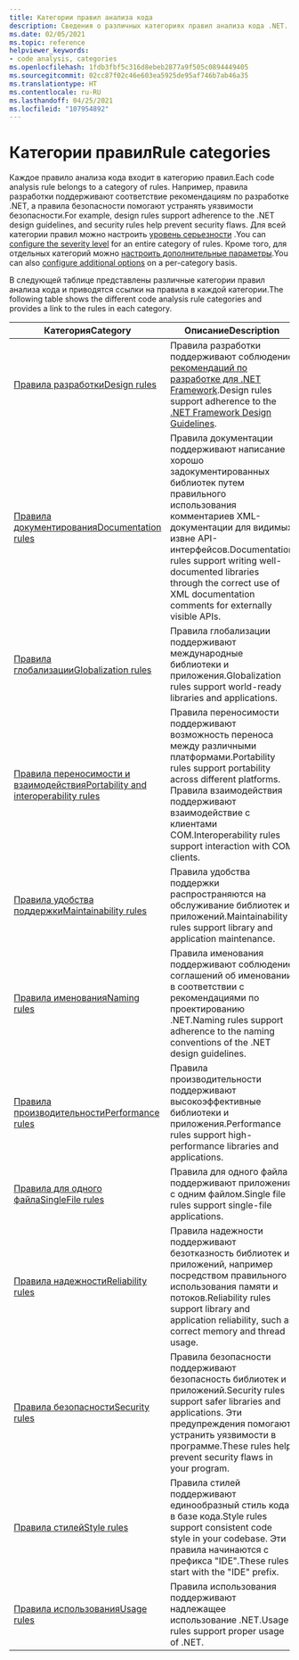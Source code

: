```yaml
---
title: Категории правил анализа кода
description: Сведения о различных категориях правил анализа кода .NET.
ms.date: 02/05/2021
ms.topic: reference
helpviewer_keywords:
- code analysis, categories
ms.openlocfilehash: 1fdb3fbf5c316d8ebeb2877a9f505c0894449405
ms.sourcegitcommit: 02cc87f02c46e603ea5925de95af746b7ab46a35
ms.translationtype: HT
ms.contentlocale: ru-RU
ms.lasthandoff: 04/25/2021
ms.locfileid: "107954892"
---
```

# <a name="rule-categories"></a><span data-ttu-id="3f3b0-103">Категории правил</span><span class="sxs-lookup"><span data-stu-id="3f3b0-103">Rule categories</span></span>

<span data-ttu-id="3f3b0-104">Каждое правило анализа кода входит в категорию правил.</span><span class="sxs-lookup"><span data-stu-id="3f3b0-104">Each code analysis rule belongs to a category of rules.</span></span> <span data-ttu-id="3f3b0-105">Например, правила разработки поддерживают соответствие рекомендациям по разработке .NET, а правила безопасности помогают устранять уязвимости безопасности.</span><span class="sxs-lookup"><span data-stu-id="3f3b0-105">For example, design rules support adherence to the .NET design guidelines, and security rules help prevent security flaws.</span></span> <span data-ttu-id="3f3b0-106">Для всей категории правил можно настроить [уровень серьезности](configuration-options.md#scope) .</span><span class="sxs-lookup"><span data-stu-id="3f3b0-106">You can [configure the severity level](configuration-options.md#scope) for an entire category of rules.</span></span> <span data-ttu-id="3f3b0-107">Кроме того, для отдельных категорий можно [настроить дополнительные параметры](code-quality-rule-options.md#category-of-rules).</span><span class="sxs-lookup"><span data-stu-id="3f3b0-107">You can also [configure additional options](code-quality-rule-options.md#category-of-rules) on a per-category basis.</span></span>

<span data-ttu-id="3f3b0-108">В следующей таблице представлены различные категории правил анализа кода и приводятся ссылки на правила в каждой категории.</span><span class="sxs-lookup"><span data-stu-id="3f3b0-108">The following table shows the different code analysis rule categories and provides a link to the rules in each category.</span></span>

| <span data-ttu-id="3f3b0-109">Категория</span><span class="sxs-lookup"><span data-stu-id="3f3b0-109">Category</span></span> | <span data-ttu-id="3f3b0-110">Описание</span><span class="sxs-lookup"><span data-stu-id="3f3b0-110">Description</span></span> |
| - | - |
| [<span data-ttu-id="3f3b0-111">Правила разработки</span><span class="sxs-lookup"><span data-stu-id="3f3b0-111">Design rules</span></span>](quality-rules/design-warnings.md) | <span data-ttu-id="3f3b0-112">Правила разработки поддерживают соблюдение [рекомендаций по разработке для .NET Framework](../../standard/design-guidelines/index.md).</span><span class="sxs-lookup"><span data-stu-id="3f3b0-112">Design rules support adherence to the [.NET Framework Design Guidelines](../../standard/design-guidelines/index.md).</span></span> |
| [<span data-ttu-id="3f3b0-113">Правила документирования</span><span class="sxs-lookup"><span data-stu-id="3f3b0-113">Documentation rules</span></span>](quality-rules/documentation-warnings.md) | <span data-ttu-id="3f3b0-114">Правила документации поддерживают написание хорошо задокументированных библиотек путем правильного использования комментариев XML-документации для видимых извне API-интерфейсов.</span><span class="sxs-lookup"><span data-stu-id="3f3b0-114">Documentation rules support writing well-documented libraries through the correct use of XML documentation comments for externally visible APIs.</span></span> |
| [<span data-ttu-id="3f3b0-115">Правила глобализации</span><span class="sxs-lookup"><span data-stu-id="3f3b0-115">Globalization rules</span></span>](quality-rules/globalization-warnings.md) | <span data-ttu-id="3f3b0-116">Правила глобализации поддерживают международные библиотеки и приложения.</span><span class="sxs-lookup"><span data-stu-id="3f3b0-116">Globalization rules support world-ready libraries and applications.</span></span> |
| [<span data-ttu-id="3f3b0-117">Правила переносимости и взаимодействия</span><span class="sxs-lookup"><span data-stu-id="3f3b0-117">Portability and interoperability rules</span></span>](quality-rules/interoperability-warnings.md) | <span data-ttu-id="3f3b0-118">Правила переносимости поддерживают возможность переноса между различными платформами.</span><span class="sxs-lookup"><span data-stu-id="3f3b0-118">Portability rules support portability across different platforms.</span></span> <span data-ttu-id="3f3b0-119">Правила взаимодействия поддерживают взаимодействие с клиентами COM.</span><span class="sxs-lookup"><span data-stu-id="3f3b0-119">Interoperability rules support interaction with COM clients.</span></span> |
| [<span data-ttu-id="3f3b0-120">Правила удобства поддержки</span><span class="sxs-lookup"><span data-stu-id="3f3b0-120">Maintainability rules</span></span>](quality-rules/maintainability-warnings.md) | <span data-ttu-id="3f3b0-121">Правила удобства поддержки распространяются на обслуживание библиотек и приложений.</span><span class="sxs-lookup"><span data-stu-id="3f3b0-121">Maintainability rules support library and application maintenance.</span></span> |
| [<span data-ttu-id="3f3b0-122">Правила именования</span><span class="sxs-lookup"><span data-stu-id="3f3b0-122">Naming rules</span></span>](quality-rules/naming-warnings.md) | <span data-ttu-id="3f3b0-123">Правила именования поддерживают соблюдение соглашений об именовании в соответствии с рекомендациями по проектированию .NET.</span><span class="sxs-lookup"><span data-stu-id="3f3b0-123">Naming rules support adherence to the naming conventions of the .NET design guidelines.</span></span> |
| [<span data-ttu-id="3f3b0-124">Правила производительности</span><span class="sxs-lookup"><span data-stu-id="3f3b0-124">Performance rules</span></span>](quality-rules/performance-warnings.md) | <span data-ttu-id="3f3b0-125">Правила производительности поддерживают высокоэффективные библиотеки и приложения.</span><span class="sxs-lookup"><span data-stu-id="3f3b0-125">Performance rules support high-performance libraries and applications.</span></span> |
| [<span data-ttu-id="3f3b0-126">Правила для одного файла</span><span class="sxs-lookup"><span data-stu-id="3f3b0-126">SingleFile rules</span></span>](quality-rules/singlefile-warnings.md) | <span data-ttu-id="3f3b0-127">Правила для одного файла поддерживают приложения с одним файлом.</span><span class="sxs-lookup"><span data-stu-id="3f3b0-127">Single file rules support single-file applications.</span></span> |
| [<span data-ttu-id="3f3b0-128">Правила надежности</span><span class="sxs-lookup"><span data-stu-id="3f3b0-128">Reliability rules</span></span>](quality-rules/reliability-warnings.md) | <span data-ttu-id="3f3b0-129">Правила надежности поддерживают безотказность библиотек и приложений, например посредством правильного использования памяти и потоков.</span><span class="sxs-lookup"><span data-stu-id="3f3b0-129">Reliability rules support library and application reliability, such as correct memory and thread usage.</span></span> |
| [<span data-ttu-id="3f3b0-130">Правила безопасности</span><span class="sxs-lookup"><span data-stu-id="3f3b0-130">Security rules</span></span>](quality-rules/security-warnings.md) | <span data-ttu-id="3f3b0-131">Правила безопасности поддерживают безопасность библиотек и приложений.</span><span class="sxs-lookup"><span data-stu-id="3f3b0-131">Security rules support safer libraries and applications.</span></span> <span data-ttu-id="3f3b0-132">Эти предупреждения помогают устранить уязвимости в программе.</span><span class="sxs-lookup"><span data-stu-id="3f3b0-132">These rules help prevent security flaws in your program.</span></span> |
| [<span data-ttu-id="3f3b0-133">Правила стилей</span><span class="sxs-lookup"><span data-stu-id="3f3b0-133">Style rules</span></span>](style-rules/index.md) | <span data-ttu-id="3f3b0-134">Правила стилей поддерживают единообразный стиль кода в базе кода.</span><span class="sxs-lookup"><span data-stu-id="3f3b0-134">Style rules support consistent code style in your codebase.</span></span> <span data-ttu-id="3f3b0-135">Эти правила начинаются с префикса "IDE".</span><span class="sxs-lookup"><span data-stu-id="3f3b0-135">These rules start with the "IDE" prefix.</span></span> |
| [<span data-ttu-id="3f3b0-136">Правила использования</span><span class="sxs-lookup"><span data-stu-id="3f3b0-136">Usage rules</span></span>](quality-rules/usage-warnings.md) | <span data-ttu-id="3f3b0-137">Правила использования поддерживают надлежащее использование .NET.</span><span class="sxs-lookup"><span data-stu-id="3f3b0-137">Usage rules support proper usage of .NET.</span></span> |
